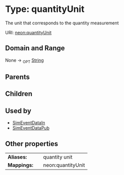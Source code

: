 
# Type: quantityUnit


The unit that corresponds to the quantity measurement

URI: [neon:quantityUnit](https://data.neonscience.org/quantityUnit)


## Domain and Range

None ->  <sub>OPT</sub> [String](types/String.md)

## Parents


## Children


## Used by

 * [SimEventDataIn](SimEventDataIn.md)
 * [SimEventDataPub](SimEventDataPub.md)

## Other properties

|  |  |  |
| --- | --- | --- |
| **Aliases:** | | quantity unit |
| **Mappings:** | | neon:quantityUnit |

